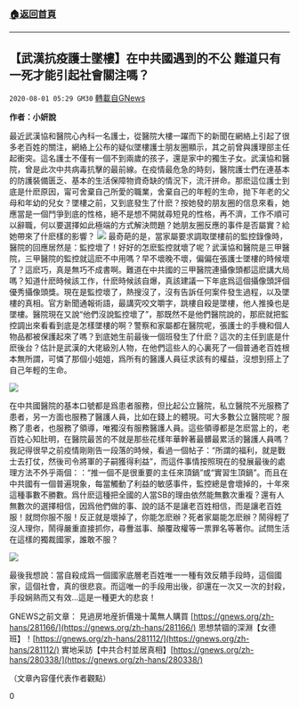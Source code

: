 ###  [:house:返回首頁](https://github.com/ourhimalayas/txt)
---

## 【武漢抗疫護士墜樓】在中共國遇到的不公 難道只有一死才能引起社會關注嗎？
`2020-08-01 05:29 GM30` [轉載自GNews](https://gnews.org/zh-hant/281924/)

**作者：小妍說**

最近武漢協和醫院心內科一名護士，從醫院大樓一躍而下的新聞在網絡上引起了很多老百姓的關注，網絡上公布的疑似墜樓護士朋友圈顯示，其之前曾與護理部主任起衝突。這名護士不僅有一個不到兩歲的孩子，還是家中的獨生子女。武漢協和醫院，曾是此次中共病毒抗擊的最前線。在疫情最危急的時刻，醫院護士們在連基本的防護裝備匮乏、基本的生活保障物資奇缺的情況下，流汗拼命。那麽這位護士到底是什麽原因，甯可舍棄自己所愛的職業，舍棄自己的年輕的生命，抛下年老的父母和年幼的兒女？墜樓之前，又到底發生了什麽？按她發的朋友圈的信息來看，她應當是一個鬥爭到底的性格，絕不是想不開就尋短見的性格，再不濟，工作不順可以辭職，何以要選擇如此極端的方式解決問題？她朋友圈反應的事件是否屬實？給她帶來了什麽樣的影響？
![](https://s3.amazonaws.com/gnews-media-offload/wp-content/uploads/2020/08/01052018/%E5%9B%BE%E7%89%871.jpg)
最奇葩的是，當家屬要求調取墜樓前的監控錄像時，醫院的回應居然是：監控壞了！好好的怎麽監控就壞了呢？武漢協和醫院是三甲醫院，三甲醫院的監控就這麽不中用嗎？早不壞晚不壞，偏偏在張護士墜樓的時候壞了？這麽巧，真是無巧不成書啊。難道在中共國的三甲醫院連攝像頭都這麽講大局嗎？知道什麽時候該工作，什麽時候該自爆，真該建議一下年底爲這個攝像頭評個優秀攝像頭獎。現在是監控壞了，熱搜沒了，沒有告訴任何案件發生過程，以及墜樓的真相。官方新聞通報術語，最講究咬文嚼字，跳樓自殺是墜樓，他人推搡也是墜樓。醫院現在又說“他們沒說監控壞了”，那既然不是他們醫院說的，那麽就把監控調出來看看到底是怎樣墜樓的啊？警察和家屬都在醫院呢，張護士的手機和個人物品都被保護起來了嗎？到底她生前最後一個班發生了什麽？這次的主任到底是什麽後台？估計是武漢的大佬級別人物，在他們這些人的心裏死了一個普通老百姓根本無所謂，可憐了那個小姐姐，爲所有的醫護人員征求該有的權益，沒想到搭上了自己年輕的生命。

![](https://s3.amazonaws.com/gnews-media-offload/wp-content/uploads/2020/08/01052028/%E5%9B%BE%E7%89%872.jpg)

在中共國醫院的基本口號都是爲患者服務，但比起公立醫院，私立醫院不光服務了患者，另一方面也服務了醫護人員，比如在錢上的體現。可大多數公立醫院呢？服務了患者，也服務了領導，唯獨沒有服務醫護人員。這些領導都是怎麽當上的，老百姓心知肚明，在醫院最苦的不就是那些花樣年華幹著最髒最累活的醫護人員嗎？我記得很早之前疫情剛剛告一段落的時候，看過一個帖子：“所謂的福利，就是戰士去打仗，然後司令將軍的子嗣獲得利益”，而這件事情按照現在的發展最後的處理方法不外乎兩個：：“推一個不是很重要的主任來頂鍋”或“實習生頂鍋”。而且在中共國有一個普遍現象，每當觸動了利益的敏感事件，監控總是會壞掉的，十年來這種事數不勝數。爲什麽這種把全國的人當SB的理由依然能無數次重複？還有人無數次的選擇相信，因爲他們做的事、說的話不是讓老百姓相信，而是讓老百姓服！就問你服不服！反正就是壞掉了，你能怎麽辦？死者家屬能怎麽辦？鬧得輕了沒人理你，鬧得嚴重直接抓你，尋釁滋事、顛覆政權等一票罪名等著你。試問生活在這樣的獨裁國家，誰敢不服？

![](https://s3.amazonaws.com/gnews-media-offload/wp-content/uploads/2020/08/01052048/%E5%9B%BE%E7%89%873.jpg)

最後我想說：當自殺成爲一個國家底層老百姓唯一一種有效反饋手段時，這個國家，這個社會，真的很悲哀。而這唯一的手段用出後，卻還在一次又一次的封殺，手段娴熟而又有效…這是一種更大的悲哀！

GNEWS之前文章：
見過房地産折價幾十萬無人購買 [https://gnews.org/zh-hans/281166/](https://gnews.org/zh-hans/281166/)
思想禁锢的深淵【女德班】！[https://gnews.org/zh-hans/281112/](https://gnews.org/zh-hans/281112/)
實地采訪【中共合村並居真相】[https://gnews.org/zh-hans/280338/](https://gnews.org/zh-hans/280338/)

（文章內容僅代表作者觀點）

0
